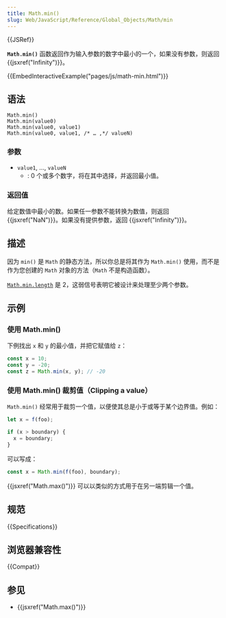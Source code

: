 ```yaml
---
title: Math.min()
slug: Web/JavaScript/Reference/Global_Objects/Math/min
---
```


{{JSRef}}

**`Math.min()`** 函数返回作为输入参数的数字中最小的一个，如果没有参数，则返回 {{jsxref("Infinity")}}。

{{EmbedInteractiveExample("pages/js/math-min.html")}}

## 语法

```js-nolint
Math.min()
Math.min(value0)
Math.min(value0, value1)
Math.min(value0, value1, /* … ,*/ valueN)
```

### 参数

- `value1`, …, `valueN`
  - : 0 个或多个数字，将在其中选择，并返回最小值。

### 返回值

给定数值中最小的数。如果任一参数不能转换为数值，则返回 {{jsxref("NaN")}}。如果没有提供参数，返回 {{jsxref("Infinity")}}。

## 描述

因为 `min()` 是 `Math` 的静态方法，所以你总是将其作为 `Math.min()` 使用，而不是作为您创建的 `Math` 对象的方法（`Math` 不是构造函数）。

[`Math.min.length`](/zh-CN/docs/Web/JavaScript/Reference/Global_Objects/Function/length) 是 2，这弱信号表明它被设计来处理至少两个参数。

## 示例

### 使用 Math.min()

下例找出 `x` 和 `y` 的最小值，并把它赋值给 `z`：

```js
const x = 10;
const y = -20;
const z = Math.min(x, y); // -20
```

### 使用 Math.min() 裁剪值（Clipping a value）

`Math.min()` 经常用于裁剪一个值，以便使其总是小于或等于某个边界值。例如：

```js
let x = f(foo);

if (x > boundary) {
  x = boundary;
}
```

可以写成：

```js
const x = Math.min(f(foo), boundary);
```

{{jsxref("Math.max()")}} 可以以类似的方式用于在另一端剪辑一个值。

## 规范

{{Specifications}}

## 浏览器兼容性

{{Compat}}

## 参见

- {{jsxref("Math.max()")}}

